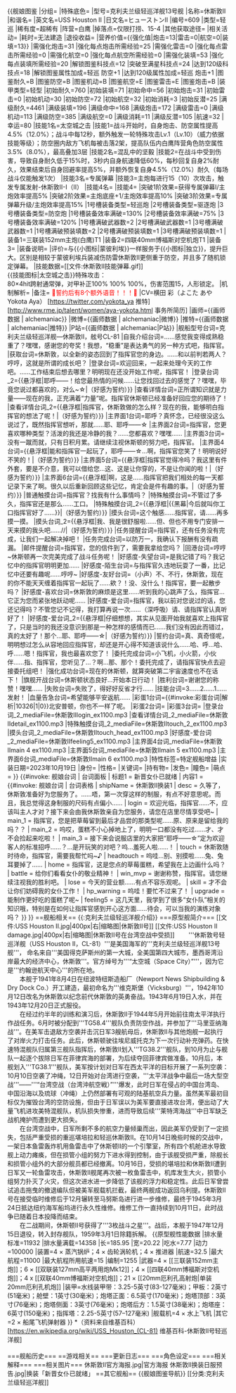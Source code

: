 {{舰娘图鉴
|分组=
|特殊底色=
|型号=克利夫兰级轻巡洋舰13号舰
|名称=休斯敦II
|和谐名=
|英文名=USS Houston II
|日文名=ヒューストンII
|编号=609
|类型=轻巡
|稀有度=超稀有
|阵营=白鹰
|掉落点=仅限打捞、15-4
|其他获取途径=<!--【无则不填】-->
|相关活动=
|耗时=无法建造
|退役收益=<!--无法退役则填无法退役，否则不填-->
|营养价值={{强化值|炮击=13|雷击=0|航空=0|装填=13}}
|需强化炮击=31
|强化每点炮击所需经验=25
|需强化雷击=0
|强化每点雷击所需经验=0
|需强化航空=0
|强化每点航空所需经验=0
|需强化装填=53
|强化每点装填所需经验=20
|解锁图鉴科技点=12
|突破至满星科技点=24
|达到120级科技点=18
|解锁图鉴属性加成=轻巡 防空+1
|达到120级属性加成=轻巡 炮击+1
|图鉴耐久=B
|图鉴防空=B
|图鉴机动=B
|图鉴航空=E
|图鉴雷击=E
|图鉴炮击=B
|装甲类型=轻型
|初始耐久=760
|初始装填=71
|初始命中=56
|初始炮击=31
|初始雷击=0
|初始机动=30
|初始防空=72
|初始航空=32
|初始消耗=3
|初始反潜=25
|满级耐久=4461
|满级装填=196
|满级命中=168
|满级炮击=172
|满级雷击=0
|满级机动=113
|满级防空=385
|满级航空=0
|满级消耗=11
|满级反潜=105
|航速=32
|幸运=80
|技能1名=太空城之击
|技能1=战斗开始时，自身炮击、防空属性提高4.5%（12.0%）；战斗中每12秒，额外触发一轮特殊攻击Lv.1（Lv.10）（威力依据技能等级）；防空圈内敌方飞机每被击落2架，提高队伍内白鹰阵营角色防空属性3.5%（8.0%），最高叠加3层
|技能2名=混乱中的坚毅
|技能2=在战斗中受到伤害，导致自身耐久低于15%时，3秒内自身航速降低60%，每秒回复自身2%耐久，效果结束后自身回避率提高5%，并额外恢复自身4.5%（12.0%）耐久（每场战斗仅能触发1次）
|技能3名=专属弹幕
|技能3=主炮每进行15（10）次攻击，触发专属发射-休斯敦II-I（II）
|技能4名=
|技能4=
|突破1阶效果=获得专属弹幕I/主炮效率提高5%
|突破2阶效果=主炮底座+1/主炮效率提高10%
|突破3阶效果=专属弹幕升级/主炮效率提高15%
|1号槽装备类型=轻巡炮
|2号槽装备类型=驱逐炮
|3号槽装备类型=防空炮
|1号槽装备效率满破=130%
|2号槽装备效率满破=75%
|3号槽装备效率满破=120%
|1号槽满破武器数=2
|2号槽满破武器数=1
|3号槽满破武器数=1
|1号槽满破预装填数=2
|2号槽满破预装填数=1
|3号槽满破预装填数=1
|装备1=三联装152mm主炮(白鹰)T1
|装备2=四联40mm博福斯对空机炮T1
|装备3=
|装备说明=
|评价=与{{小图标|蒙彼利埃}}一样服务于{{小图标|独立}}，提升巨大。区别是相较于蒙彼利埃兵装减伤防雷休斯敦II更侧重于防空，并且多了随机锁定弹幕。
|技能数据=[[文件:休斯敦II技能弹幕.gif]]<br>
{{技能图标|太空城之击}}特殊攻击：<br>
80×4hit跨射通常弹，对甲补正100% 100% 100%，伤害范围15，人形锁定。
|机制解析=
|备注=
<span style="color:red;">💓誓约后有8个额外语音！！！💓</span>
|CV=横田 彩（よこた あや Yokota Aya） [https://twitter.com/yokota_ya 推特] [http://www.rme.jp/talent/women/aya-yokota.html 事务所简历]
|画师={{画师数据 | alchemaniac}}
|微博={{画师数据 | alchemaniac|微博}}
|推特={{画师数据 | alchemaniac|推特}}
|P站={{画师数据 | alchemaniac|P站}}
|舰船型号台词=克利夫兰级轻巡洋舰—休斯敦II，舷号CL-81
|自我介绍台词=……感觉我变得成熟稳重了？嘿嘿，感谢您的夸奖！我想，“稳重”是表达勇气的另一种方式吧，指挥官。
|获取台词=休斯敦，以全新的姿态回到了指挥官您的身边。……和以前判若两人？哼哼，这就是所谓的成长吧？
|登录台词=欢迎回来，一起来处理今天的工作吧。……工作结束后想去哪里？明明现在还没开始工作呢，指挥官！
|登录台词_2={{悬浮框|耶呼——！给您最热情的问候……让您找回过去的感觉了？嘿嘿，毕竟您说过都喜欢的，对么~☆|（好感为誓约）}}
|查看详情台词=正所谓知识就是力量——现在的我，正充满着“力量”呢。指挥官休斯顿已经准备好回应您的期待了！
|查看详情台词_2={{悬浮框|指挥官，休斯敦做的怎么样？现在的我，能够明白指挥官的想法了呢！|（好感为誓约）}}
|主界面1台词=耶呼？真怀念，已经很没这么说过了，既然指挥官想听，那就……耶、耶呼——☆
|主界面2台词=指挥官，您更喜欢哪种类型？活泼的我还是冷静的我？……您都喜欢？嘿嘿……
|主界面3台词=没有一蹴而就，只有日积月累。请继续注视休斯顿的努力吧，指挥官。
|主界面4台词={{悬浮框|能和指挥官一起玩了，耶呼——☆…啊，指挥官您笑了！明明说好不笑的！|（好感为誓约）}}
|主界面5台词={{悬浮框|指挥官觉得冷吗？我这里有件外套，要是不介意，我可以借给您…这、这是让你穿的，不是让你闻的啦！|（好感为誓约）}}
|主界面6台词={{悬浮框|啊，这是……指挥官把我们相处的每一天都记录下来了啊。很久以后重新回顾这些记忆，肯定会是件有趣的事。|（好感为誓约）}}
|普通触摸台词=指挥官？找我有什么事情吗？
|特殊触摸台词=不管过了多久，指挥官还是那么……工口。
|特殊触摸台词_2={{悬浮框|{{黑幕|今后就叫你工口指挥官好了……}}|（好感为誓约）}}
|摸头台词=这个触感……指挥官，请……再多摸一摸。
|摸头台词_2={{悬浮框|我、我是很舒服啦……但、但也不用专门安排一天来摸的我头吧……//|（好感为誓约）}}
|任务提醒台词=指挥官，还有任务没有完成，让我们一起解决掉吧！
|任务完成台词=以防万一，我确认下报酬有没有疏漏。
|邮件提醒台词=指挥官，您的信件到了，需要我拿给您吗？
|回港台词=哼哼~休斯顿再一次完美完成了战斗任务呢！
|好感度-失望台词=是我记错了吗？我记忆中的指挥官明明更加……
|好感度-陌生台词=与指挥官久违地玩耍了一番，比记忆中还要有趣呢……哼哼~
|好感度-友好台词=（小声）不、不行，休斯敦，现在的你不能天天缠着指挥官一起玩了……欸？！没、没什么！指挥官，要一起散步吗？
|好感度-喜欢台词=休斯敦的麻烦是这里……听到我的心跳声了么，指挥官…它正为您而紧张地跃动呢……
|好感度-爱台词=指挥官，我以前对您说过的话，您还记得吗？不管您记不记得，我打算再说一次……（深呼吸）请、请指挥官认真听好了！
|好感度-爱台词_2={{悬浮框|仔细想想，其实从见面开始我就喜欢上指挥官了，只是当时的我还没意识到那是一种怎样的感情而已……我们没有因此而错过，真的太好了！那个…耶、耶呼——☆|（好感为誓约）}}
|誓约台词=真、真奇怪呢，明明想过怎么从容地回应指挥官，却还是开心得不知道该说什么……哈、呼…哈、呼……嗯！指挥官，我也最喜欢您了！
|委托完成台词=小飞机，小火箭，小伙伴……指、指挥官，您听见了…？啊…那、那个！委托完成了，请指挥官快点去迎接委托组吧！
|强化成功台词=现在的休斯顿，就算突破第二宇宙速度也不在话下！
|旗舰开战台词=休斯顿状态良好…开始本日行动！
|胜利台词=谢谢您的称赞！嘿嘿……
|失败台词=失败了，得好好反省才行……
|技能台词=3……2……1……发射！
|血量告急台词=希望能够平安返航……
|彩蛋1台词={{#invoke:彩蛋台词|解析|10326|1|0}}北安普顿，你也不一样了呢。
|彩蛋2台词=
|彩蛋3台词=
|登录台词_2_mediaFile=休斯敦IIlogin_ex1100.mp3
|查看详情台词_2_mediaFile=休斯敦IIdetail_ex1100.mp3
|特殊触摸台词_2_mediaFile=休斯敦IItouch_2_ex1100.mp3
|摸头台词_2_mediaFile=休斯敦IItouch_head_ex1100.mp3
|好感度-爱台词_2_mediaFile=休斯敦IIfeeling5_ex1100.mp3
|主界面4台词_mediaFile=休斯敦IImain 4 ex1100.mp3
|主界面5台词_mediaFile=休斯敦IImain 5 ex1100.mp3
|主界面6台词_mediaFile=休斯敦IImain 6 ex1100.mp3
|特性标签=特定舰船增益
|实装日期=2023年10月19日
|身份=
|性格=
|关键词=
|持有物=
|发色=
|瞳色=
|萌点=
}}
{{#invoke: 舰娘台词 | 台词面板 
| 标题1 = 新晋女仆已就绪
| 内容1 = {{#invoke: 舰娘台词 | 台词表格
  | shipName = 休斯敦II换装1
  | desc = 久等了，休斯敦准备好为您服务了。……唔，第一次穿这样的制服，有点不好意思呢。而且，我总觉得这身制服的尺码有点偏小……
  | login = 欢迎光临，指挥官……不，应该叫主人才对？接下来会由我休斯敦亲自为您服务，请您在店里尽情享受吧~
  | main_1 = 指挥官，您是把草莓留到最后才品尝的那类型呢……原、原来是留给我的吗？？
  | main_2 = 呜哎，蛋糕不小心掉地上了，明明一口都没有吃过……才、才不会捡起来吃啦！
  | main_3 = 接下来会说服店里的大家把“耶呼——☆”定为欢迎客人的标准招呼……？…是开玩笑的对吧？呜…羞死人啦……！
  | touch = 休斯敦随时待命，指挥官，需要我帮忙吗~♪
  | headtouch = 呜哇…别、别摸啦……兔、兔耳要掉了……
  | home = 指挥官，这是您点的草莓蛋糕，希望我在上边画什么吗？
  | battle = 给你们看看女仆的敬业精神！
  | win_mvp = 谢谢称赞，指挥官。请您继续注视我的胜利吧。
  | lose = 今天的营业额……有点不容乐观呢。
  | skill = 才不会让你们妨碍我的女仆工作！
  | hp_warning = 呜哇！要忙不过来了！
  | upgrade = 能制作更好吃的蛋糕了呢~
  | feeling5 = 这几天里，我学到了很多“女仆队”相关的知识哦，特别是在如何让指挥官感到开心这方面……待会，可以当我的演练对象吗？
  }}
}}
==舰船相关==
{{:克利夫兰级轻巡洋舰介绍}}
===原型舰简介===
[[文件:USS Houston II.jpg|400px|右|缩略图|休斯敦II号]]
[[文件:USS Houston II damage.jpg|400px|右|缩略图|休斯敦II号在台湾空战中受损]]
　　'''休斯敦号轻巡洋舰（USS Houston II，CL-81）'''是美国海军的'''克利夫兰级轻巡洋舰13号舰'''， 命名来自'''美国得克萨斯州的第一大城，全美国第四大城市，墨西哥湾沿岸最大的经济中心，休斯敦'''。官方绰号为'''“太空城（Space City）”'''，因为它是'''约翰逊航天中心'''的所在地。<br>
　　本舰于1941年8月4日在纽波特纽斯造船厂（Newport News Shipbuilding & Dry Dock Co.）开工建造，最初命名为'''维克斯堡（Vicksburg）'''，1942年10月12日改名为休斯敦以纪念前代休斯敦的英勇奋战。1943年6月19日入水，并在1943年12月20日正式服役。<br>
　　在经过约半年的训练和演习后，休斯敦II于1944年5月开始前往南太平洋执行作战任务。6月时被分配到'''TG58.4'''舰队负责防空作战，并参加了'''马里亚纳海战'''。在美军击退敌方空袭并击沉日军3艘航母后，休斯敦II与其他炮舰一起执行了对岸火力打击任务。此后，休斯顿驶往埃尼威托克为下一次行动补充弹药。在快速特混舰队归属第三舰队指挥后，休斯敦II划入'''TG38.2'''舰队，到10月为止与舰队一起逐个拔除日军在菲律宾海的部署，为后续夺回菲律宾做准备。10月后，本舰划入'''TG38.1'''舰队，美军按计划对日军在西太平洋的目标开展了一系列空袭：10月10日空袭了冲绳，12日开始对台湾进行空袭，'''太平洋战争中最后一场大型空战'''——'''“台湾空战（台湾沖航空戦）”'''爆发，此时日军在侵占的中国台湾岛、中国沿海以及琉球（冲绳）上仍然部署有可观的陆基航空兵力量。虽然美军最初目标仅为摧毁台湾的空防设施，但由于日军误以为美军要直接进攻台湾，便出动了大量飞机进攻美特混舰队，机队损失惨重，进而导致后续'''莱特湾海战'''中日军缺乏战机掩护而遭到更大损失。<br>
　　在台湾空战中，日军所剩不多的航空力量倾巢而出，因此美军仍受到了一定损失，包括严重受损的重巡堪培拉和轻巡休斯敦II。在10月14日晚些时候的交战中，一架日本鱼雷轰炸机用鱼雷击中了休斯顿II的一个引擎室，所有四个机舱进水导致舰上动力瘫痪，但在损管小组的努力下进水得到控制，由于该舰受损严重，除舰长和损管小组外的大部分舰员都已经撤离。10月16日，受损的堪培拉和休斯敦II遭到日军又一轮鱼雷攻击，休斯敦II舰尾再次被一枚鱼雷击中，机库发生大火，损管小组努力扑灭了火灾，但这次进水进一步降低了该舰的浮力和稳定性。此后日军曾尝试追击拖曳的撤退编队但被美军舰载机拦截，最终两舰成功返回乌利提。休斯敦II号在接受临时维修后于12月辗转至马努斯岛进行进一步维修，最终于1945年3月24日抵达纽约海军船坞进行永久性维修。维修工作一直持续到10月11日，此时战争已随着日本投降而结束。<br>
　　在二战期间，休斯顿II号获得了'''3枚战斗之星'''。战后，本舰于1947年12月15日退役，转入封存舰队，1959年3月1日除籍拆解。
{{原型舰性能数据
|排水量标准=11932
|排水量满载=14358
|长=185.95
|宽=20.22
|吃水=7.77
|动力=100000
|装置=4 × 蒸汽锅炉；4 × 齿轮涡轮机；4 × 推进器
|航速=32.5
|最大航程=11000
|最大航程所用航速=15
|编制=1255
|武器=4 × [[三联装152mm主炮]]；6 × [[双联装127mm高平两用炮Mk12]]；4 × [[四联40mm博福斯对空机炮]]；4 x [[双联40mm博福斯对空机炮]]；21 × [[20mm厄利孔高射炮|单装20mm厄利孔机炮]]
|装甲=水线装甲带：3.25-5英寸(83-127毫米)；甲板：2英寸(51毫米)；舱壁：1英寸(30毫米)；炮塔正面：6.5英寸(170毫米)；炮塔顶部：3英寸(76毫米)；炮塔侧面：3英寸(76毫米)；炮塔后方：1.5英寸(38毫米)；炮塔座：6英寸(150毫米)；指挥塔：2.25-5英寸(57–127毫米)
|舰载机=4 × 水上飞机
|其它=2 × 船尾飞机弹射器
}}
*（资料来自维基百科）<ref>[https://en.wikipedia.org/wiki/USS_Houston_(CL-81) 维基百科-休斯敦II号轻巡洋舰]</ref><br><br>
===舰船历史===
==游戏相关==
===更新日志===
===角色设定===
===相关解释===
===相关图片===
<gallery mode="packed" heights="250px">
休斯敦II官方海报.jpg|官方海报
休斯敦II换装日服预告.jpg|换装「新晋女仆已就绪」
</gallery>
==其它舰船==
{{舰娘图鉴导航}}
[[分类:克利夫兰级轻巡洋舰]]